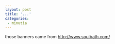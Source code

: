 ```yaml
---
layout: post
title: '...'
categories:
 - minutia
---
```


those banners came from <a href="http://www.soulbath.com/">http://www.soulbath.com/</a>

